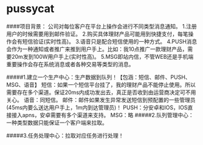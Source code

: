 # pussycat

####项目背景：
	公司对每位客户在平台上操作会进行不同类型消息通知。
	1.注册用户的时候需要用到邮件验证。
	2.购买具体理财产品可能用到快捷支付，每笔操作会有短信验证(实时性高)。
	3.语音只是配合短信使用的一种方式。
	4.PUSH消息会作为一种通知或者推广来推到用户手上。比如：我10点推广一款理财产品，需要20m发到100W用户手上(实时性高)。
	5.MSG即站内信，不管WEB还是手机端重要操作会存在系统消息或者各种交易等类型的消息。


#####1.建立一个生产中心：生产数据到队列！【包涵：短信、邮件、PUSH、MSG、语音】
	短信：如果一个短信平台挂了，我的理财产品不能停止使用。所以需要存在多个渠道。保证20ms内成功发出去，真正是否收到由运营商决定可不用关心。
	语音：同短信。
	邮件：邮件如果发生异常发送短信到预配置的一些管理员(45ms内要么送达用户手上，1m内到达管理员)！
	PUSH：分安卓和IOS，IOS直接接入apns，安卓需要有多个渠道来支持。
	MSG：略
#####2.队列管理中心：一种类型数据只能保证一个客户端来拉取。
	
	
	

#####3.任务处理中心：拉取对应任务进行处理！
	
	
	
	
	